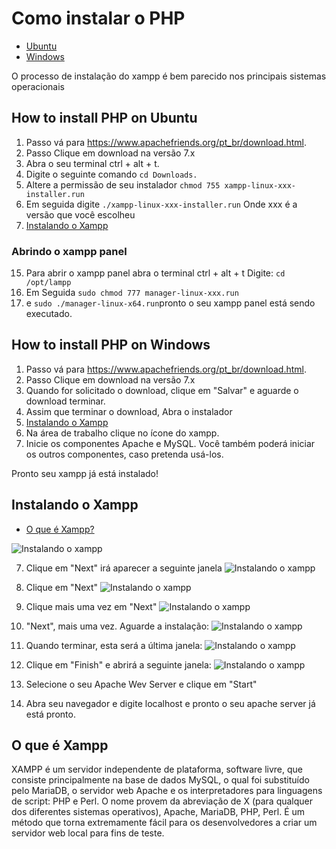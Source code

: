 # Como instalar o PHP

- [Ubuntu](#ubuntu)
- [Windows](#windows)

O processo de instalação do xampp é bem parecido nos principais sistemas operacionais

## How to install PHP on Ubuntu <a name="ubuntu"></a>

1. Passo vá para https://www.apachefriends.org/pt_br/download.html.
2. Passo Clique em download na versão 7.x
3. Abra o seu terminal ctrl + alt + t.
4. Digite o seguinte comando ```cd Downloads.```
5. Altere a permissão de seu instalador ```chmod 755 xampp-linux-xxx-installer.run```
6. Em seguida digite ```./xampp-linux-xxx-installer.run``` Onde xxx é a versão que você escolheu
7. [Instalando o Xampp](#instalando_xampp)

### Abrindo o xampp panel
15. Para abrir o xampp panel abra o terminal ctrl + alt + t  Digite: ```cd /opt/lampp```
16. Em Seguida ```sudo chmod 777 manager-linux-xxx.run ```
17. e ```sudo ./manager-linux-x64.run```pronto o seu xampp panel está sendo executado.

## How to install PHP on Windows <a name="windows"></a>

1. Passo vá para https://www.apachefriends.org/pt_br/download.html.
2. Passo Clique em download na versão 7.x
3. Quando for solicitado o download, clique em "Salvar" e aguarde o download terminar.
4. Assim que terminar o download, Abra o instalador
5. [Instalando o Xampp](#instalando_xampp)
6. Na área de trabalho clique no ícone do xampp.
8. Inicie os componentes Apache e MySQL. Você também poderá iniciar os outros componentes, caso pretenda usá-los.

Pronto seu xampp já está instalado!

## Instalando o Xampp<a name="instalando_xampp">

- [O que é Xampp?](#xampp)

![Instalando o xampp](https://img.vivaolinux.com.br/imagens/artigos/comunidade/xampp1.png)

7. Clique em "Next" irá aparecer a seguinte janela
![Instalando o xampp](https://img.vivaolinux.com.br/imagens/artigos/comunidade/xampp2.png)

8. Clique em "Next"
![Instalando o xampp](https://img.vivaolinux.com.br/imagens/artigos/comunidade/xampp3.png)

9. Clique mais uma vez em "Next"
![Instalando o xampp](https://img.vivaolinux.com.br/imagens/artigos/comunidade/xampp4.png)

10. "Next", mais uma vez. Aguarde a instalação:
![Instalando o xampp](https://img.vivaolinux.com.br/imagens/artigos/comunidade/xampp6.png)

11. Quando terminar, esta será a última janela:
![Instalando o xampp](https://img.vivaolinux.com.br/imagens/artigos/comunidade/xampp7.png)

12. Clique em "Finish" e abrirá a seguinte janela:
![Instalando o xampp](http://i0.wp.com/ubuntuportal.com/wp-content/uploads/2013/12/XAMPP-1.8.2-3_200.png)

13. Selecione o seu Apache Wev Server e clique em "Start"
14. Abra seu navegador e digite localhost e pronto o seu apache server já está pronto.



## O que é Xampp<a name="xampp">
XAMPP é um servidor independente de plataforma, software livre, que consiste principalmente na base de dados MySQL, o qual foi substituído pelo MariaDB, o servidor web Apache e os interpretadores para linguagens de script: PHP e Perl. O nome provem da abreviação de X (para qualquer dos diferentes sistemas operativos), Apache, MariaDB, PHP, Perl. É um método que torna extremamente fácil para os desenvolvedores a criar um servidor web local para fins de teste.

